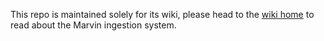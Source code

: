 This repo is maintained solely for its wiki, please head to the [wiki home](wiki) to read about the Marvin ingestion system.
